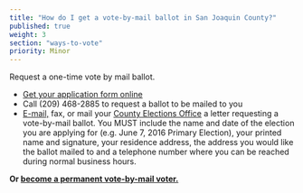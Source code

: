 ```yaml
---
title: "How do I get a vote-by-mail ballot in San Joaquin County?"
published: true
weight: 3
section: "ways-to-vote"
priority: Minor
---
```


Request a one-time vote by mail ballot.  
- [Get your application form online](http://www.sjcrov.org/docs/VBMApp.pdf)  
- Call (209) 468-2885 to request a ballot to be mailed to you  
- [E-mail,](mailto:vbm@sjgov.org) fax, or mail your [County Elections Office](#section-election-office-contact) a letter requesting a vote-by-mail ballot. You MUST include the name and date of the election you are applying for (e.g. June 7, 2016 Primary Election), your printed name and signature, your residence address, the address you would like the ballot mailed to and a telephone number where you can be reached during normal business hours.  

**Or [become a permanent vote-by-mail voter.](http://www.sjcrov.org/docs/PAV_appl.pdf)**   
